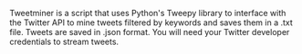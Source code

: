 Tweetminer is a script that uses Python's Tweepy library to interface with
the Twitter API to mine tweets filtered by keywords and saves them in a .txt file.
Tweets are saved in .json format. You will need your Twitter developer credentials to stream tweets.  
